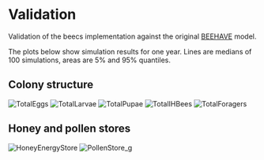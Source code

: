 # Validation

Validation of the beecs implementation against the original [BEEHAVE](https://beehave-model.net) model.

The plots below show simulation results for one year. Lines are medians of 100 simulations, areas are 5% and 95% quantiles.

## Colony structure

![TotalEggs](https://github.com/mlange-42/beecs/assets/44003176/2edd2903-2c2a-4a2e-9ad6-09a80d0a6043)
![TotalLarvae](https://github.com/mlange-42/beecs/assets/44003176/8bb25b3d-fd68-4191-8560-c939b19ad2c3)
![TotalPupae](https://github.com/mlange-42/beecs/assets/44003176/e87413c2-5431-4870-90bc-58531dd4ba2e)
![TotalIHBees](https://github.com/mlange-42/beecs/assets/44003176/5dacfd0a-4688-4abf-896a-0f3c7de9af8f)
![TotalForagers](https://github.com/mlange-42/beecs/assets/44003176/51d0ad5f-ca0d-4d66-a4d6-1ab84f519c13)

## Honey and pollen stores

![HoneyEnergyStore](https://github.com/mlange-42/beecs/assets/44003176/94151ca9-8bb6-4281-9f6d-fc8225b60b04)
![PollenStore_g](https://github.com/mlange-42/beecs/assets/44003176/083c10e2-f450-410a-824b-bcd623ef3910)
